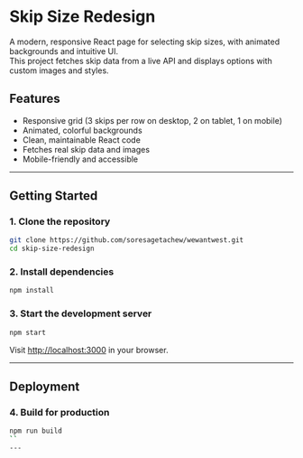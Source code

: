 # Skip Size Redesign

A modern, responsive React page for selecting skip sizes, with animated backgrounds and intuitive UI.  
This project fetches skip data from a live API and displays options with custom images and styles.

## Features

- Responsive grid (3 skips per row on desktop, 2 on tablet, 1 on mobile)
- Animated, colorful backgrounds
- Clean, maintainable React code
- Fetches real skip data and images
- Mobile-friendly and accessible

---

## Getting Started

### 1. Clone the repository

```sh
git clone https://github.com/soresagetachew/wewantwest.git
cd skip-size-redesign
```

### 2. Install dependencies

```sh
npm install
```

### 3. Start the development server

```sh
npm start
```

Visit [http://localhost:3000](http://localhost:3000) in your browser.

---

## Deployment

### 4. Build for production

```sh
npm run build
``
---

